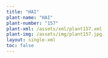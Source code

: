 ```yaml
---
title: "HAI"
plant-name: "HAI"
plant-number: "157"
plant-xml: /assets/xml/plant157.xml
plant-img: /assets/img/plant157.jpg
layout: single-xml
toc: false
---
```

